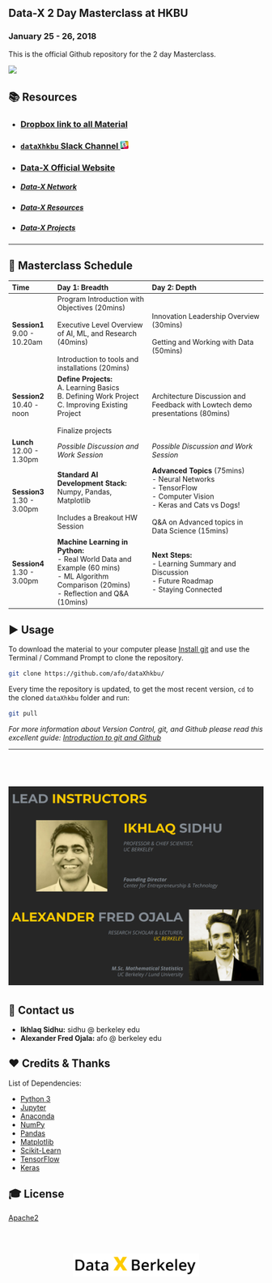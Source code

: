 ## Data-X 2 Day Masterclass at HKBU
### January 25 - 26, 2018

This is the official Github repository for the 2 day Masterclass.

<a href='https://data-x.blog'>
<img src='https://img.shields.io/badge/Data--X-Berkeley-yellow.svg'>
</a>

## 📚 Resources

* ### [Dropbox link to all Material](https://www.dropbox.com/sh/rb6o86lz0l8moli/AABlV-D-R5I4R6NTTqNnzDNoa?dl=0)
* ### <a href='https://join.slack.com/t/dataxhkbu/shared_invite/enQtMzAyMDE2MjE0NDM1LTFmNjk1NDkzZTkyYzM3NzliOGU5NGJiNDBkMGM5ODVhNjMzMzQwZGFkNTkyNGQwOTQwMWMwYmNkZWFmMTEyNDk' target='_blank'> `dataXhkbu` Slack Channel   <img src='./imgs/slack.png' width='16px'></a>
* ### [Data-X Official Website](https://data-x.blog/)
* ##### [Data-X Network](https://data-x.blog/advisors/)
* ##### [Data-X Resources](https://data-x.blog/resources/)
* ##### [Data-X Projects](https://data-x.blog/projects/)





___

## 📝 Masterclass Schedule

**Time** | **Day 1: Breadth**  | **Day 2: Depth** |
:--|:--|:-
**Session1** <br> 9.00 - 10.20am | Program Introduction with Objectives (20mins)<br><br>Executive Level Overview of AI, ML, and Research (40mins)<br><br>Introduction to tools and installations (20mins) | Innovation Leadership Overview (30mins)<br><br>Getting and Working with Data (50mins)
**Session2** <br> 10.40 - noon | **Define Projects:**<br>A. Learning Basics<br>B. Defining Work Project<br>C. Improving Existing Project<br><br>Finalize projects | Architecture Discussion and Feedback with Lowtech demo presentations (80mins)
**Lunch** <br> 12.00 - 1.30pm | *Possible Discussion and Work Session* | *Possible Discussion and Work Session*
**Session3** <br> 1.30 - 3.00pm | **Standard AI Development Stack:**<br>Numpy, Pandas, Matplotlib<br><br>Includes a Breakout HW Session | **Advanced Topics** (75mins)<br>- Neural Networks<br>- TensorFlow<br>- Computer Vision<br>- Keras and Cats vs Dogs!<br><br>Q&A on Advanced topics in Data Science (15mins)
**Session4** <br> 1.30 - 3.00pm | **Machine Learning in Python:**<br>- Real World Data and Example (60 mins)<br>- ML Algorithm Comparison (20mins)<br>- Reflection and Q&A (10mins) |**Next Steps:**<br>- Learning Summary and Discussion<br>- Future Roadmap<br>- Staying Connected


## ▶️ Usage

To download the material to your computer please [Install git](https://git-scm.com/downloads) and use the Terminal / Command Prompt to clone the repository.

```bash
git clone https://github.com/afo/dataXhkbu/
```

Every time the repository is updated, to get the most recent version, `cd` to the cloned `dataXhkbu` folder and run:

```bash
git pull
```

*For more information about Version Control, git, and Github please read this excellent guide: [Introduction to git and Github](https://product.hubspot.com/blog/git-and-github-tutorial-for-beginners)*

---

<h1 align="center">
  <br>
   <img src="./imgs/instructors.png" alt="Data-X Instructors" width='550px'>
  <br>
</h1>



## 📧 Contact us

- **Ikhlaq Sidhu:** sidhu @ berkeley edu
- **Alexander Fred Ojala:** afo @ berkeley edu

## ❤️ Credits & Thanks

List of Dependencies:

* [Python 3](https://www.python.org/)
* [Jupyter](https://jupyter.org/)
* [Anaconda](https://www.anaconda.com/)
* [NumPy](http://www.numpy.org/)
* [Pandas](https://pandas.pydata.org/)
* [Matplotlib](https://matplotlib.org/)
* [Scikit-Learn](http://scikit-learn.org/stable/index.html)
* [TensorFlow](https://www.tensorflow.org/)
* [Keras](https://keras.io/)

## 🎓 License

[Apache2](https://www.apache.org/licenses/LICENSE-2.0)

<br><br>

<p align='center'>
   <a href='https:data-x.blog'><img src="./imgs/dx_logo.png" alt="Data-X Instructors" width='250px'></a>
</p>
<br>

